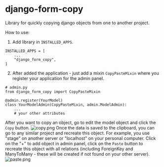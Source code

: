 # django-form-copy


Library for quickly copying django objects from one to another project.


How to use:

1. Add library in `INSTALLED_APPS`.

```
INSTALLED_APPS = [
    ...
    "django_form_copy",
]
```
2. After added the application - just add a mixin `CopyPasteMixin` where you register your application 
for the admin panel.

```
# admin.py
from django_form_copy import CopyPasteMixin

@admin.register(YourModel)
class YourModelAdmin(CopyPasteMixin, admin.ModelAdmin):
    ...
    # your other attributes
```

After you want to copy an object, go to edit the model object and click the `Copy` button. 
![copy.png](copy.png)
Once the data is saved to the clipboard, you can go to any similar project and recreate this object.
For example, you use "stage" on another server or "localhost" on your personal computer.
Click on the "+" to add object in admin panel, click on the `Paste` button to recreate this object with 
all relations (including ForeignKey and ManyToMany - these will be created if not found on your other server).
![paste.png](paste.png)